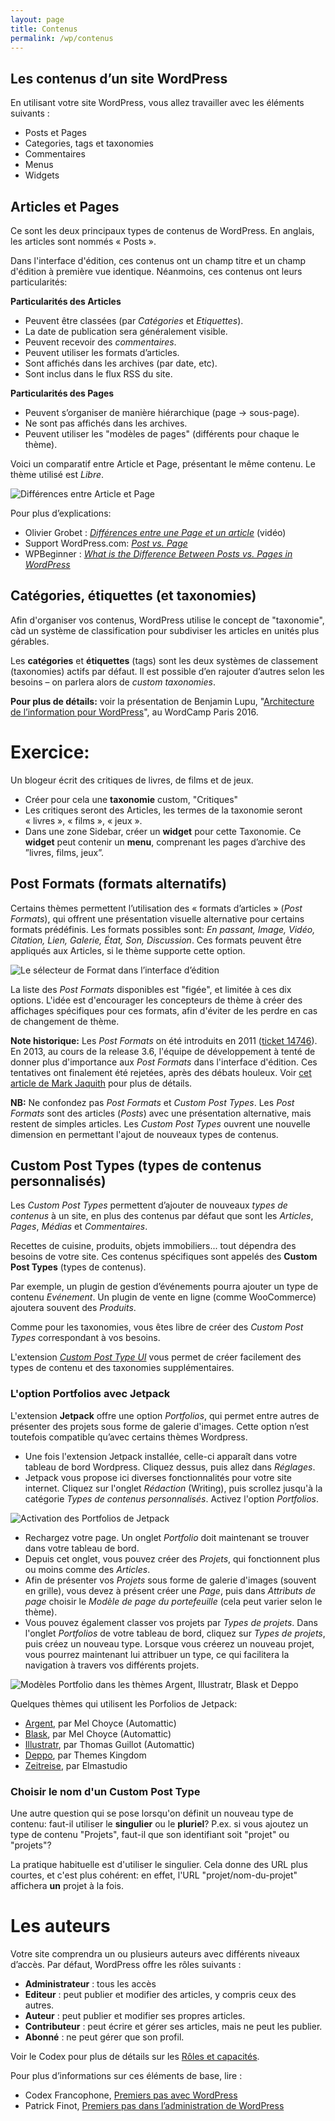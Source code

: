 ```yaml
---
layout: page
title: Contenus
permalink: /wp/contenus
---
```


Les contenus d’un site WordPress
---

En utilisant votre site WordPress, vous allez travailler avec les éléments suivants :

- Posts et Pages
- Categories, tags et taxonomies
- Commentaires
- Menus
- Widgets

## Articles et Pages

Ce sont les deux principaux types de contenus de WordPress. En anglais, les articles sont nommés « Posts ».

Dans l'interface d'édition, ces contenus ont un champ titre et un champ d'édition à première vue identique. Néanmoins, ces contenus ont leurs particularités:

**Particularités des Articles**

* Peuvent être classées (par *Catégories* et *Etiquettes*).
* La date de publication sera généralement visible.
* Peuvent recevoir des *commentaires*.
* Peuvent utiliser les formats d’articles.
* Sont affichés dans les archives (par date, etc).
* Sont inclus dans le flux RSS du site.

**Particularités des Pages**

* Peuvent s’organiser de manière hiérarchique (page → sous-page).
* Ne sont pas affichés dans les archives.
* Peuvent utiliser les "modèles de pages" (différents pour chaque le thème).

Voici un comparatif entre Article et Page, présentant le même contenu. Le thème utilisé est *Libre*.

![Différences entre Article et Page](/cours-wp/img/articles-vs-pages.jpg)

Pour plus d’explications:

* Olivier Grobet : *[Différences entre une Page et un article](http://www.elephorm.com/tutoriel-wordpress/differences-entre-une-page-un-article)* (vidéo)
* Support WordPress.com: *[Post vs. Page](https://en.support.wordpress.com/post-vs-page/)*
* WPBeginner : *[What is the Difference Between Posts vs. Pages in WordPress](http://www.wpbeginner.com/beginners-guide/what-is-the-difference-between-posts-vs-pages-in-wordpress/)*

## Catégories, étiquettes (et taxonomies)

Afin d'organiser vos contenus, WordPress utilise le concept de "taxonomie", càd un système de classification pour subdiviser les articles en unités plus gérables.

Les **catégories** et **étiquettes** (tags) sont les deux systèmes de classement (taxonomies) actifs par défaut. Il est possible d’en rajouter d’autres selon les besoins – on parlera alors de *custom taxonomies*.

**Pour plus de détails:** voir la présentation de Benjamin Lupu, "[Architecture de l’information pour WordPress](https://wordpress.tv/2016/04/05/benjamin-lupu-architecture-de-linformation-pour-wordpress/)", au WordCamp Paris 2016.

Exercice: 
===

Un blogeur écrit des critiques de livres, de films et de jeux. 

* Créer pour cela une **taxonomie** custom, "Critiques" 
* Les critiques seront des Articles, les termes de la taxonomie seront « livres », « films », « jeux ».
* Dans une zone Sidebar, créer un **widget** pour cette Taxonomie. Ce **widget** peut contenir un **menu**, comprenant les pages d’archive des ”livres, films, jeux”.

## Post Formats (formats alternatifs)

Certains thèmes permettent l’utilisation des « formats d’articles » (*Post Formats*), qui offrent une présentation visuelle alternative pour certains formats prédéfinis. Les formats possibles sont: *En passant, Image, Vidéo, Citation, Lien, Galerie, État, Son, Discussion*. Ces formats peuvent être appliqués aux Articles, si le thème supporte cette option. 

![Le sélecteur de Format dans l’interface d’édition](/cours-wp/img/wordpress-post-formats.png)

La liste des *Post Formats* disponibles est "figée", et limitée à ces dix options. L'idée est d'encourager les concepteurs de thème à créer des affichages spécifiques pour ces formats, afin d'éviter de les perdre en cas de changement de thème.

**Note historique:** Les *Post Formats* on été introduits en 2011 ([ticket 14746](https://core.trac.wordpress.org/ticket/14746)). En 2013, au cours de la release 3.6, l'équipe de développement à tenté de donner plus d'importance aux *Post Formats* dans l'interface d'édition. Ces tentatives ont finalement été rejetées, après des débats houleux. Voir [cet article de Mark Jaquith](https://make.wordpress.org/core/2013/05/29/post-formats-ui-is-exiting-core-will-live-as-a-plugin/) pour plus de détails.

**NB:** Ne confondez pas *Post Formats* et *Custom Post Types*. Les *Post Formats* sont des articles (*Posts*) avec une présentation alternative, mais restent de simples articles. Les *Custom Post Types* ouvrent une nouvelle dimension en permettant l'ajout de nouveaux types de contenus.

## Custom Post Types (types de contenus personnalisés)

Les *Custom Post Types* permettent d’ajouter de nouveaux *types de contenus* à un site, en plus des contenus par défaut que sont les *Articles*, *Pages*, *Médias* et *Commentaires*. 

Recettes de cuisine, produits, objets immobiliers... tout dépendra des besoins de votre site. Ces contenus spécifiques sont appelés des **Custom Post Types** (types de contenus).

Par exemple, un plugin de gestion d’événements pourra ajouter un type de contenu *Evénement*. Un plugin de vente en ligne (comme WooCommerce) ajoutera souvent des *Produits*.

Comme pour les taxonomies, vous êtes libre de créer des *Custom Post Types* correspondant à vos besoins.

L'extension *[Custom Post Type UI](https://wordpress.org/plugins/custom-post-type-ui/)* vous permet de créer facilement des types de contenu et des taxonomies supplémentaires.

### L'option Portfolios avec Jetpack

L'extension **Jetpack** offre une option *Portfolios*, qui permet entre autres de présenter des projets sous forme de galerie d'images. Cette option n’est toutefois compatible qu’avec certains thèmes Wordpress.

* Une fois l'extension Jetpack installée, celle-ci apparaît dans votre tableau de bord Wordpress. Cliquez dessus, puis allez dans *Réglages*.
* Jetpack vous propose ici diverses fonctionnalités pour votre site internet. Cliquez sur l'onglet *Rédaction* (Writing), puis scrollez jusqu'à la catégorie *Types de contenus personnalisés*. Activez l'option *Portfolios*.

![Activation des Portfolios de Jetpack](/cours-wp/img/jetpack-activation-portfolio.png)

* Rechargez votre page. Un onglet *Portfolio* doit maintenant se trouver dans votre tableau de bord.
* Depuis cet onglet, vous pouvez créer des *Projets*, qui fonctionnent plus ou moins comme des *Articles*. 
* Afin de présenter vos *Projets* sous forme de galerie d'images (souvent en grille), vous devez à présent créer une *Page*, puis dans *Attributs de page* choisir le *Modèle de page du portefeuille* (cela peut varier selon le thème). 
* Vous pouvez également classer vos projets par *Types de projets*. Dans l'onglet *Portfolios* de votre tableau de bord, cliquez sur *Types de projets*, puis créez un nouveau type. Lorsque vous créerez un nouveau projet, vous pourrez maintenant lui attribuer un type, ce qui facilitera la navigation à travers vos différents projets.

![Modèles Portfolio dans les thèmes Argent, Illustratr, Blask et Deppo](/cours-wp/img/portfolio-themes.jpg)

Quelques thèmes qui utilisent les Porfolios de Jetpack:

* [Argent](https://wordpress.com/theme/argent), par Mel Choyce (Automattic)
* [Blask](https://wordpress.com/theme/blask), par Mel Choyce (Automattic)
* [Illustratr](https://wordpress.com/theme/illustratr), par Thomas Guillot (Automattic)
* [Deppo](https://themeskingdom.com/wordpress-themes/deppo-portfolio-wordpress-theme/), par Themes Kingdom
* [Zeitreise](https://www.elmastudio.de/en/themes/docs/zeitreise/), par Elmastudio

### Choisir le nom d'un Custom Post Type

Une autre question qui se pose lorsqu'on définit un nouveau type de contenu: faut-il utiliser le **singulier** ou le **pluriel**? P.ex. si vous ajoutez un type de contenu "Projets", faut-il que son identifiant soit "projet" ou "projets"? 

La pratique habituelle est d'utiliser le singulier. Cela donne des URL plus courtes, et c'est plus cohérent: en effet, l'URL "projet/nom-du-projet" affichera **un** projet à la fois.


Les auteurs
===

Votre site comprendra un ou plusieurs auteurs avec différents niveaux d’accès. Par défaut, WordPress offre les rôles suivants : 

* **Administrateur** : tous les accès
* **Editeur** : peut publier et modifier des articles, y compris ceux des autres.
* **Auteur** : peut publier et modifier ses propres articles.
* **Contributeur** : peut écrire et gérer ses articles, mais ne peut les publier.
* **Abonné** : ne peut gérer que son profil.

Voir le Codex pour plus de détails sur les [Rôles et capacités](http://codex.wordpress.org/fr:R%C3%B4les_et_Capacit%C3%A9s).

Pour plus d’informations sur ces éléments de base, lire :

* Codex Francophone, [Premiers pas avec WordPress](http://codex.wordpress.org/fr:Premiers_pas_avec_WordPress)
* Patrick Finot, [Premiers pas dans l’administration de WordPress](http://www.informatique-enseignant.com/decouvrir-administration-wordpress/)

